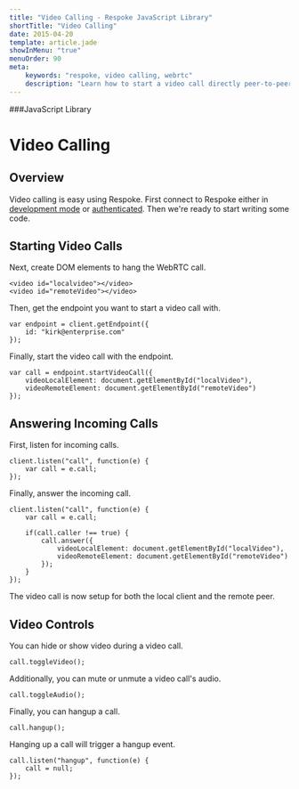 ```yaml
---
title: "Video Calling - Respoke JavaScript Library"
shortTitle: "Video Calling"
date: 2015-04-20
template: article.jade
showInMenu: "true"
menuOrder: 90
meta:
    keywords: "respoke, video calling, webrtc"
    description: "Learn how to start a video call directly peer-to-peer"
---
```


###JavaScript Library
# Video Calling

## Overview

Video calling is easy using Respoke. First connect to Respoke either in [development mode](/client/javascript/getting-started.html) or [authenticated](/client/javascript/guide/authentication.html). Then we're ready to start writing some code.

## Starting Video Calls

Next, create DOM elements to hang the WebRTC call.

   ```
   <video id="localvideo"></video>
   <video id="remoteVideo"></video>
   ```

Then, get the endpoint you want to start a video call with.

    var endpoint = client.getEndpoint({
        id: "kirk@enterprise.com"
    });

Finally, start the video call with the endpoint.

    var call = endpoint.startVideoCall({
        videoLocalElement: document.getElementById("localVideo"),
        videoRemoteElement: document.getElementById("remoteVideo")
    });

## Answering Incoming Calls

First, listen for incoming calls.

    client.listen("call", function(e) {
        var call = e.call;
    });
    
Finally, answer the incoming call.

    client.listen("call", function(e) {
        var call = e.call;
       
        if(call.caller !== true) {
            call.answer({
                videoLocalElement: document.getElementById("localVideo"),
                videoRemoteElement: document.getElementById("remoteVideo")
            });
        }
    });
    
The video call is now setup for both the local client and the remote peer.


## Video Controls

You can hide or show video during a video call.

    call.toggleVideo();
    
Additionally, you can mute or unmute a video call's audio.

    call.toggleAudio();
    
Finally, you can hangup a call.

    call.hangup(); 
    
Hanging up a call will trigger a hangup event.

    call.listen("hangup", function(e) {
        call = null;
    });